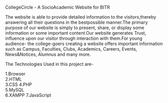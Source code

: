 CollegeCircle - A SocioAcademic Website for BITR

The website is able to provide detailed information to the visitors,thereby answering all their questions in the bestpossible manner.The primary purpose of our website is simply to present, share, or display some information or some important content.Our website generates Trust, influence upon our visitor through interaction with them.For young audience- the college-goers creating a website offers important information such as Campus, Faculties, Clubs, Academics, Careers, Events, News&Notices, Alumnus and many more.

The Technologies Used in this project are-

1.Browser  
2.HTML     
3.CSS
4.PHP       
5.MySQL    
6.XAMPP
7.JavaScript  
